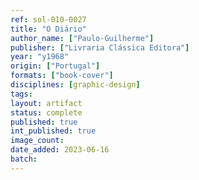 ```yaml
---
ref: sol-010-0027
title: "O Diário"
author_name: ["Paulo-Guilherme"]
publisher: ["Livraria Clássica Editora"]
year: "y1968"
origin: ["Portugal"]
formats: ["book-cover"]
disciplines: [graphic-design]
tags:
layout: artifact
status: complete
published: true
int_published: true
image_count:
date_added: 2023-06-16
batch:
---
```

